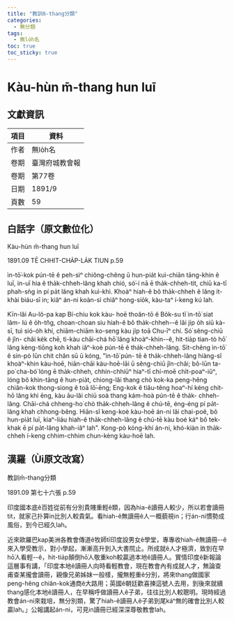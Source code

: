 ```yaml
---
title: "教訓m̄-thang分類"
categories:
  - 無分類
tags:
  - 無lo̍h名
toc: true
toc_sticky: true
---
```


# Kàu-hùn m̄-thang hun luī

## 文獻資訊

| 項目 | 資料 |
|---|---|
| 作者 | 無lo̍h名 |
| 卷期 | 臺灣府城教會報 |
| 卷期 | 第77卷 |
| 日期 | 1891/9 |
| 頁數 | 59 |

## 白話字（原文數位化）

Kàu-hùn m̄-thang hun luī

1891.09 TĒ CHHIT-CHA̍P-LA̍K TIUN p.59

ìn-tō͘-kok pún-tē ê peh-sìⁿ chiông-chêng ū hun-pia̍t kuì-chiān tāng-khin ê luī, in-uī hia ê tha̍k-chheh-lâng khah chió, só͘-í nā ē tha̍k-chheh-tit, chiū ka-tī phah-sǹg in pí pa̍t lâng khah kuì-khì. Khoàⁿ hiah-ê bô tha̍k-chheh ê lâng it-khài biáu-sī in; kiâⁿ án-ni koàn-sì chiâⁿ hong-sio̍k, kàu-taⁿ í-keng kú lah.

Kīn-lâi Au-lô-pa kap Bí-chiu kok kàu- hoē thoân-tō ê Bo̍k-su tī ìn-tō͘ siat lâm- lú ê o̍h-tn̂g, choan-choan siu hiah-ê bô tha̍k-chheh--ê lâi ji̍p o̍h siū kà-sī, tuì sió-o̍h khí, chiām-chiām ko-seng kàu ji̍p toā Chu-īⁿ chí. Só͘ sêng-chiū ê jîn- châi ke̍k chē, tì-kàu chāi-chá hō͘ lâng khoàⁿ-khin--ê, hit-tia̍p tian-tò hō͘ lâng kèng-tiōng koh khah iâⁿ-koè pún-tē ê tha̍k-chheh-lâng. Si̍t-chêng ìn-tō͘ ê sin-pò lūn chit chân sū ū kóng, "ìn-tō͘ pún- tē ê tha̍k-chheh-lâng hiàng-sî khoàⁿ-khin kàu-hoē, hiān-chāi kàu-hoē-lāi ū sêng-chiū jîn-châi; bô-lūn ta-po͘ cha-bó͘ lóng ē tha̍k-chheh, chhin-chhiūⁿ hiaⁿ-tī chí-moē chi̍t-poaⁿ-iūⁿ, lóng bô khin-tāng ê hun-pia̍t, chiong-lâi thang chò kok-ka peng-hêng chiân-kok thong-siong ê toā lō͘-ēng; Eng-kok ê tiâu-têng hoaⁿ-hí kéng chit-hō lâng khì ēng, kàu āu-lâi chiū soà thang kám-hoà pún-tē ê tha̍k- chheh-lâng. Chāi-chá chheng-ho͘ chò tha̍k-chheh-lâng ê chú-tē, éng-éng pí pa̍t-lâng khah chhong-bêng. Hiān-sî keng-koè kàu-hoē án-ni lâi chai-poê, bô hun-pia̍t luī, kiaⁿ-liáu hiah-ê tha̍k-chheh-lâng ê chú-tē kàu boé káⁿ bô tek-khak ē pí pa̍t-lâng khah-iâⁿ lah". Kong-pò kóng-khí án-ni, khó-kiàn in tha̍k-chheh í-keng chhim-chhim chun-kèng kàu-hoē lah.

## 漢羅（Ùi原文改寫）

教訓m̄-thang分類

1891.09 第七十六張 p.59

印度國本底ê百姓從前有分別貴賤重輕ê類，因為hia-ê讀冊人較少，所以若會讀冊tit，就家己扑算in比別人較貴氣。看hiah-ê無讀冊ê人一概藐視in；行án-ni慣勢成風俗，到今已經久lah。

近來歐羅巴kap美洲各教會傳道ê牧師tī印度設男女ê學堂，專專收hiah-ê無讀冊--ê來入學受教示，對小學起，漸漸高升到入大書院止。所成就ê人才極濟，致到在早hō͘人看輕--ê，hit-tia̍p顛倒hō͘人敬重koh較贏過本地ê讀冊人。實情印度ê新報論這層事有講，「印度本地ê讀冊人向時看輕教會，現在教會內有成就人才，無論查甫查某攏會讀冊，親像兄弟姊妹一般樣，攏無輕重ê分別，將來thang做國家peng-hêng chiân-kok通商ê大路用；英國ê朝廷歡喜揀這號人去用，到後來就續thang感化本地ê讀冊人，在早稱呼做讀冊人ê子弟，往往比別人較聰明。現時經過教會án-ni來栽培，無分別類，驚了hiah-ê讀冊人ê子弟到尾káⁿ無的確會比別人較贏lah。」公報講起án-ni，可見in讀冊已經深深尊敬教會lah。
